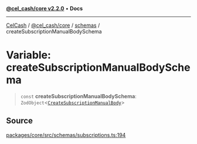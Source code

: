 [**@cel_cash/core v2.2.0**](../../README.md) • **Docs**

***

[CelCash](../../../../packages.md) / [@cel\_cash/core](../../README.md) / [schemas](../README.md) / createSubscriptionManualBodySchema

# Variable: createSubscriptionManualBodySchema

> `const` **createSubscriptionManualBodySchema**: `ZodObject`\<[`CreateSubscriptionManualBody`](../../index/type-aliases/CreateSubscriptionManualBody.md)\>

## Source

[packages/core/src/schemas/subscriptions.ts:194](https://github.com/Pyxlab/celcash/blob/9e2eeefc75067a4b86d18d5bb144eb4446f097c2/packages/core/src/schemas/subscriptions.ts#L194)
